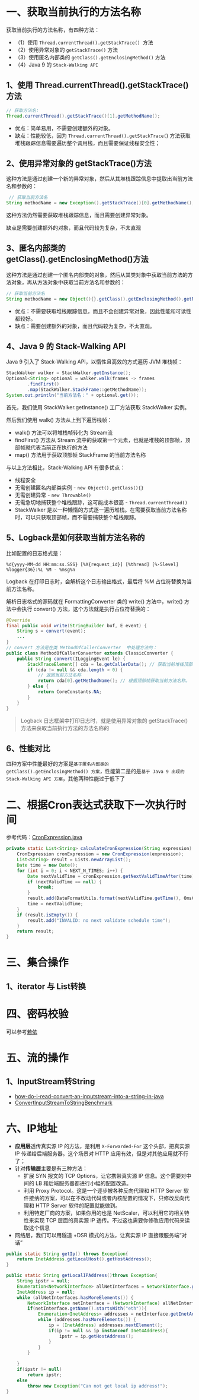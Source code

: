 # 一、获取当前执行的方法名称

获取当前执行的方法名称，有四种方法：
- （1）使用 `Thread.currentThread().getStackTrace() `方法
- （2）使用异常对象的 `getStackTrace()` 方法
- （3）使用匿名内部类的 `getClass().getEnclosingMethod()` 方法
- （4）Java 9 的 `Stack-Walking API`

## 1、使用 Thread.currentThread().getStackTrace() 方法

```java
// 获取方法名:
Thread.currentThread().getStackTrace()[1].getMethodName();
```
- 优点：简单易用，不需要创建额外的对象。
- 缺点：性能较低，因为 `Thread.currentThread().getStackTrace(`) 方法获取堆栈跟踪信息需要遍历整个调用栈，而且需要保证线程安全性；

## 2、使用异常对象的 getStackTrace()方法

这种方法是通过创建一个新的异常对象，然后从其堆栈跟踪信息中提取出当前方法名和参数的：
```java
 // 获取当前方法名
String methodName = new Exception().getStackTrace()[0].getMethodName();
```
这种方法仍然需要获取堆栈跟踪信息，而且需要创建异常对象。

缺点是需要创建额外的对象，而且代码较为复杂，不太直观

## 3、匿名内部类的 getClass().getEnclosingMethod()方法

这种方法是通过创建一个匿名内部类的对象，然后从其类对象中获取当前方法的方法对象，再从方法对象中获取当前方法名和参数的：
```java
// 获取当前方法名
String methodName = new Object(){}.getClass().getEnclosingMethod().getName();
```
- 优点：不需要获取堆栈跟踪信息，而且不会创建异常对象，因此性能和可读性都较好。
- 缺点：需要创建额外的对象，而且代码较为复杂，不太直观。

## 4、Java 9 的 Stack-Walking API

Java 9 引入了 Stack-Walking API，以惰性且高效的方式遍历 JVM 堆栈帧：
```java
StackWalker walker = StackWalker.getInstance();
Optional<String> optional = walker.walk(frames -> frames
        .findFirst()
        .map(StackWalker.StackFrame::getMethodName));
System.out.println("当前方法名：" + optional.get());
```
首先，我们使用 StackWalker.getInstance() 工厂方法获取 StackWalker 实例。

然后我们使用 walk() 方法从上到下遍历栈帧：
- walk() 方法可以将堆栈帧转化为 Stream流
- findFirst() 方法从 Stream 流中的获取第一个元素，也就是堆栈的顶部帧，顶部帧就代表当前正在执行的方法
- map() 方法用于获取顶部帧 StackFrame 的当前方法名称

与以上方法相比，Stack-Walking API 有很多优点：
- 线程安全
- 无需创建匿名内部类实例 - `new Object().getClass(){}`
- 无需创建异常 - `new Throwable()`
- 无需急切地捕获整个堆栈跟踪，这可能成本很高 - `Thread.currentThread()`
- StackWalker 是以一种懒惰的方式逐一遍历堆栈。在需要获取当前方法名称时，可以只获取顶部帧，而不需要捕获整个堆栈跟踪。

## 5、Logback是如何获取当前方法名称的

比如配置的日志格式是：
```
%d{yyyy-MM-dd HH:mm:ss.SSS} [%X{request_id}] [%thread] [%-5level] %logger{36}:%L %M - %msg%n
```
Logback 在打印日志时，会解析这个日志输出格式，最后将 %M 占位符替换为当前方法名称。

解析日志格式的源码就在 FormattingConverter 类的 write() 方法中，write() 方法中会执行 convert() 方法，这个方法就是执行占位符替换的：
```java
@Override
final public void write(StringBuilder buf, E event) {
    String s = convert(event);
    ...
}
// convert 方法是在类 MethodOfCallerConverter  中处理方法的：
public class MethodOfCallerConverter extends ClassicConverter {
    public String convert(ILoggingEvent le) {
        StackTraceElement[] cda = le.getCallerData(); // 获取当前堆栈顶部帧
        if (cda != null && cda.length > 0) {
            // 返回当前方法名称
            return cda[0].getMethodName(); // 根据顶部帧获取当前方法名称。
        } else {
            return CoreConstants.NA;
        }
    }
}
```
> Logback 日志框架中打印日志时，就是使用异常对象的 getStackTrace() 方法来获取当前执行方法的方法名称的

## 6、性能对比

四种方案中性能最好的方案是`基于匿名内部类的 getClass().getEnclosingMethod() 方案`，性能第二是的是`基于 Java 9 出现的 Stack-Walking API 方案`，其他两种性能过于低下了


# 二、根据Cron表达式获取下一次执行时间

参考代码：[CronExpression.java](source/CronExpression.java)

```java
private static List<String> calculateCronExpression(String expression) throws ParseException {
    CronExpression cronExpression = new CronExpression(expression);
    List<String> result = Lists.newArrayList();
    Date time = new Date();
    for (int i = 0; i < NEXT_N_TIMES; i++) {
        Date nextValidTime = cronExpression.getNextValidTimeAfter(time);
        if (nextValidTime == null) {
            break;
        }
        result.add(DateFormatUtils.format(nextValidTime.getTime(), OmsConstant.TIME_PATTERN));
        time = nextValidTime;
    }
    if (result.isEmpty()) {
        result.add("INVALID: no next validate schedule time");
    }
    return result;
}
```

# 三、集合操作

## 1、iterator 与 List转换

# 四、密码校验

可以参考[若依](https://gitee.com/y_project/RuoYi-Vue)

# 五、流的操作

## 1、InputStream转String

- [how-do-i-read-convert-an-inputstream-into-a-string-in-java](https://stackoverflow.com/questions/309424/how-do-i-read-convert-an-inputstream-into-a-string-in-java)
- [ConvertInputStreamToStringBenchmark](https://github.com/Vedenin/useful-java-links/blob/master/helloworlds/5.0-other-examples/src/main/java/other_examples/ConvertInputStreamToStringBenchmark.java)

# 六、IP地址

- **应用层**透传真实源 IP 的方法，是利用 `X-Forwarded-For` 这个头部，把真实源 IP 传递给后端服务器。这个场景对 HTTP 应用有效，但是对其他应用就不行了；
- 针对**传输层**主要是有三种方法：
    - 扩展 SYN 报文的 TCP Options，让它携带真实源 IP 信息。这个需要对中间的 LB 和后端服务器都进行小幅的配置改造。
    - 利用 Proxy Protocol。这是一个逐步被各种反向代理和 HTTP Server 软件接纳的方案，可以在不改动代码或者内核配置的情况下，只修改反向代理和 HTTP Server 软件的配置就能做到。
    - 利用特定厂商的方案，如果你用的也是 NetScaler，可以利用它的相关特性来实现 TCP 层面的真实源 IP 透传。不过这也需要你修改应用代码来读取这个信息
- 网络层，我们可以用隧道 +DSR 模式的方法，让真实源 IP 直接跟服务端“对话”

```java
public static String getIp() throws Exception{
	return InetAddress.getLocalHost().getHostAddress();
}

public static String getLocalIPAddress()throws Exception{
	String ipstr = null;
	Enumeration<NetworkInterface> allNetInterfaces = NetworkInterface.getNetworkInterfaces();
	InetAddress ip = null;
	while (allNetInterfaces.hasMoreElements()) {
		NetworkInterface netInterface = (NetworkInterface) allNetInterfaces.nextElement();
		if(netInterface.getName().startsWith("eth")){
			Enumeration<InetAddress> addresses = netInterface.getInetAddresses();
			while (addresses.hasMoreElements()) {
				ip = (InetAddress) addresses.nextElement();
				if(ip != null && ip instanceof Inet4Address){
					ipstr = ip.getHostAddress();
				}
			}
		}
		
	}
	if(ipstr != null)
		return ipstr;
	else
		throw new Exception("Can not get local ip address!");
}
```